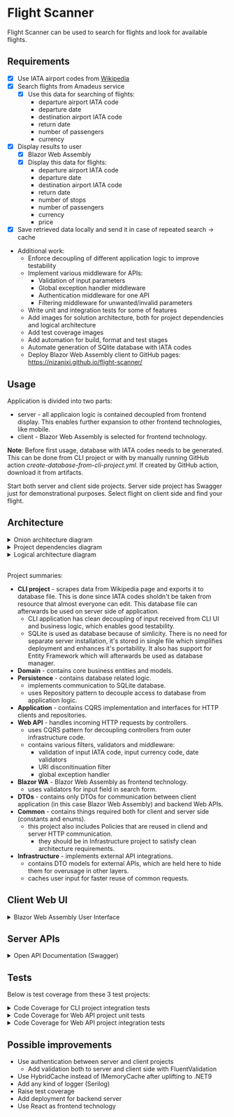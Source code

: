 # Flight Scanner
Flight Scanner can be used to search for flights and look for available flights.

## Requirements
* [x] Use IATA airport codes from [Wikipedia](https://en.wikipedia.org/wiki/List_of_airports_by_IATA_code:_A)
* [x] Search flights from Amadeus service
    * [x] Use this data for searching of flights:
        - departure airport IATA code
        - departure date
        - destination airport IATA code
        - return date
        - number of passengers
        - currency
* [x] Display results to user
    * [x] Blazor Web Assembly
    * [x] Display this data for flights:
        - departure airport IATA code
        - departure date
        - destination airport IATA code
        - return date
        - number of stops
        - number of passengers
        - currency
        - price
* [x] Save retrieved data locally and send it in case of repeated search -> cache
- Additional work:
    - Enforce decoupling of different application logic to improve testability
    - Implement various middleware for APIs:
        - Validation of input parameters
        - Global exception handler middleware
        - Authentication middleware for one API
        - Filtering middleware for unwanted/invalid parameters
    - Write unit and integration tests for some of features
    - Add images for solution architecture, both for project dependencies and logical architecture
    - Add test coverage images
    - Add automation for build, format and test stages
    - Automate generation of SQlite database with IATA codes
    - Deploy Blazor Web Assembly client to GitHub pages: https://nizanixi.github.io/flight-scanner/

## Usage
Application is divided into two parts:
- server - all applicaion logic is contained decoupled from frontend display. This enables further expansion to other frontend technologies, like mobile.
- client - Blazor Web Assembly is selected for frontend technology.

**Note**: Before first usage, database with IATA codes needs to be generated. This can be done from CLI project or with by manually running GitHub action *create-database-from-cli-project.yml*. If created by GitHub action, download it from artifacts.

Start both server and client side projects. Server side project has Swagger just for demonstrational purposes. Select flight on client side and find your flight.

## Architecture
<details closed>
<summary>Onion architecture diagram</summary>
<br>

![Project dependencies](documentation/images/architecture/onion-architecture.png)
</details>

<details closed>
<summary>Project dependencies diagram</summary>
<br>

![Project dependencies](documentation/images/architecture/project-dependencies.png)
</details>

<details closed>
<summary>Logical architecture diagram</summary>
<br>

![Logical architecture](documentation/images/architecture/logical-architecture.png)
</details>

<br>

Project summaries:
- **CLI project** - scrapes data from Wikipedia page and exports it to database file. This is done since IATA codes sholdn't be taken from resource that almost everyone can edit. This database file can afterwards be used on server side of application.
    - CLI application has clean decoupling of input received from CLI UI and business logic, which enables good testability.
    - SQLite is used as database because of simlicity. There is no need for separate server installation, it's stored in single file which simplifies deployment and enhances it's portability. It also has support for Entity Framework which will afterwards be used as database manager.
- **Domain** - contains core business entities and models.
- **Persistence** - contains database related logic.
    - implements communication to SQLite database.
    - uses Repository pattern to decouple access to database from application logic.
- **Application** - contains CQRS implementation and interfaces for HTTP clients and repositories.
- **Web API** - handles incoming HTTP requests by controllers.
    - uses CQRS pattern for decoupling controllers from outer infrastructure code.
    - contains various filters, validators and middleware: 
        - validation of input IATA code, input currency code, date validators
        - URI disconitinuation filter
        - global exception handler
- **Blazor WA** - Blazor Web Assembly as frontend technology.
    - uses validators for input field in search form.
- **DTOs** - contains only DTOs for communication between client application (in this case Blazor Web Assembly) and backend Web APIs.
- **Common** - contains things required both for client and server side (constants and enums).
    - this project also includes Policies that are reused in cliend and server HTTP communication.
        - they should be in Infrastructure project to satisfy clean architecture requirements.
- **Infrastructure** - implements external API integrations.
    - contains DTO models for external APIs, which are held here to hide them for overusage in other layers.
    - caches user input for faster reuse of common requests.

## Client Web UI
<details closed>
<summary>Blazor Web Assembly User Interface</summary>
<br>

![Blazor Web Assembly User Interface](documentation/images/web-ui/blazor-web-assembly-ui.png)
</details>

## Server APIs
<details closed>
<summary>Open API Documentation (Swagger)</summary>
<br>

![Swagger documentation](documentation/images/apis/apis-display-in-swagger.png)
</details>

## Tests
Below is test coverage from these 3 test projects:

<details closed>
<summary>Code Coverage for CLI project integration tests</summary>
<br>

![Code Coverage for CLI project integration tests](documentation/images/test-reports/CLI%20project%20-%20Integration%20tests.png)
</details>

<details closed>
<summary>Code Coverage for Web API project unit tests</summary>
<br>

![Code Coverage for Web API project unit tests](documentation/images/test-reports/WebApi%20project%20-%20Unit%20tests.png)
</details>

<details closed>
<summary>Code Coverage for Web API project integration tests</summary>
<br>

![Code Coverage for Web API project integration tests](documentation/images/test-reports/WebApi%20project%20-%20Integration%20tests.png)
</details>

## Possible improvements
- Use authentication between server and client projects
    - Add validation both to server and client side with FluentValidation
- Use HybridCache instead of IMemoryCache after uplifting to .NET9
- Add any kind of logger (Serilog)
- Raise test coverage
- Add deployment for backend server
- Use React as frontend technology